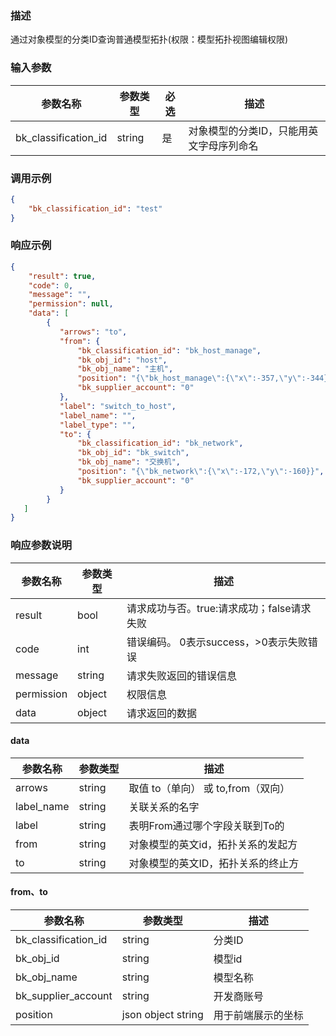 ### 描述

通过对象模型的分类ID查询普通模型拓扑(权限：模型拓扑视图编辑权限)

### 输入参数

| 参数名称                 | 参数类型   | 必选 | 描述                    |
|----------------------|--------|----|-----------------------|
| bk_classification_id | string | 是  | 对象模型的分类ID，只能用英文字母序列命名 |

### 调用示例

```json
{
    "bk_classification_id": "test"
}
```

### 响应示例

```json
{
    "result": true,
    "code": 0,
    "message": "",
    "permission": null,
    "data": [
        {
           "arrows": "to",
           "from": {
               "bk_classification_id": "bk_host_manage",
               "bk_obj_id": "host",
               "bk_obj_name": "主机",
               "position": "{\"bk_host_manage\":{\"x\":-357,\"y\":-344},\"lhmtest\":{\"x\":163,\"y\":75}}",
               "bk_supplier_account": "0"
           },
           "label": "switch_to_host",
           "label_name": "",
           "label_type": "",
           "to": {
               "bk_classification_id": "bk_network",
               "bk_obj_id": "bk_switch",
               "bk_obj_name": "交换机",
               "position": "{\"bk_network\":{\"x\":-172,\"y\":-160}}",
               "bk_supplier_account": "0"
           }
        }
   ]
}
```

### 响应参数说明

| 参数名称       | 参数类型   | 描述                         |
|------------|--------|----------------------------|
| result     | bool   | 请求成功与否。true:请求成功；false请求失败 |
| code       | int    | 错误编码。 0表示success，>0表示失败错误  |
| message    | string | 请求失败返回的错误信息                |
| permission | object | 权限信息                       |
| data       | object | 请求返回的数据                    |

#### data

| 参数名称       | 参数类型   | 描述                      |
|------------|--------|-------------------------|
| arrows     | string | 取值 to（单向） 或 to,from（双向） |
| label_name | string | 关联关系的名字                 |
| label      | string | 表明From通过哪个字段关联到To的      |
| from       | string | 对象模型的英文id，拓扑关系的发起方      |
| to         | string | 对象模型的英文ID，拓扑关系的终止方      |

#### from、to

| 参数名称                 | 参数类型               | 描述        |
|----------------------|--------------------|-----------|
| bk_classification_id | string             | 分类ID      |
| bk_obj_id            | string             | 模型id      |
| bk_obj_name          | string             | 模型名称      |
| bk_supplier_account  | string             | 开发商账号     |
| position             | json object string | 用于前端展示的坐标 |
